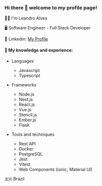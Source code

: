 ### Hi there 👋 welcome to my profile page!

👨‍🦱 I'm Leandro Alves

🖥️ Software Engineer - Full Stack Developer

🔗 Linkedin: [My Profile](https://www.linkedin.com/in/leandro-alves-65b5552a1/)

#### 🧠 My knowledge and experience:
- Languages
  - Javascript
  - Typescript

- Frameworks
  - Node.js
  - Next.js
  - React.js
  - Vue.js
  - Stencil.js
  - Ember.js
  - Flask

- Tools and techniques
  - Rest API
  - Docker
  - PostgreSQL
  - Jest
  - Vitest
  - Web Components (ionic, Material UI)

🇧🇷 Brazil
